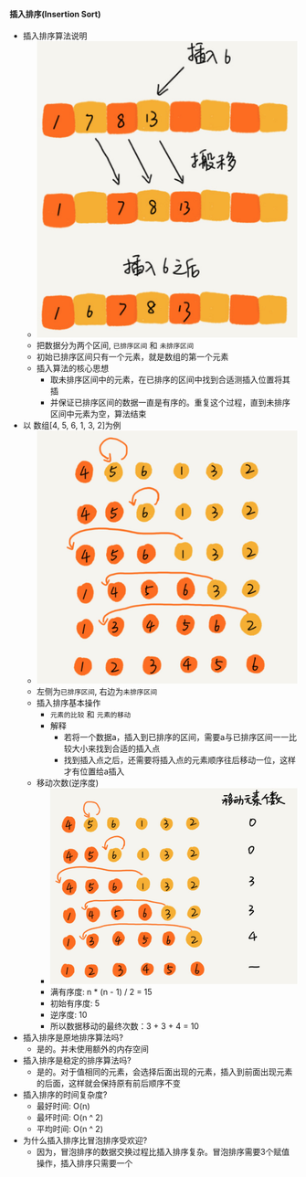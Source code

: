 #### 插入排序(Insertion Sort)
- 插入排序算法说明
  - ![avatar](images/../../images/insetion_sort_1.png)
  - 把数据分为两个区间, `已排序区间` 和 `未排序区间`
  - 初始已排序区间只有一个元素，就是数组的第一个元素
  - 插入算法的核心思想
    - 取未排序区间中的元素，在已排序的区间中找到合适测插入位置将其插
    - 并保证已排序区间的数据一直是有序的。重复这个过程，直到未排序区间中元素为空，算法结束
- 以 数组[4, 5, 6, 1, 3, 2]为例
  - ![avatar](images/../../images/insetion_sort_2.png)
  - 左侧为`已排序区间`, 右边为`未排序区间`
  - 插入排序基本操作
    - `元素的比较` 和 `元素的移动`
    - 解释
      - 若将一个数据a，插入到已排序的区间，需要a与已排序区间一一比较大小来找到合适的插入点
      - 找到插入点之后，还需要将插入点的元素顺序往后移动一位，这样才有位置给a插入
  - 移动次数(逆序度)
    - ![avatar](images/../../images/insetion_sort_3.png)
    - 满有序度: n * (n - 1) / 2 = 15
    - 初始有序度: 5
    - 逆序度: 10
    - 所以数据移动的最终次数：3 + 3 + 4 = 10
- 插入排序是原地排序算法吗?
  - 是的。并未使用额外的内存空间
- 插入排序是稳定的排序算法吗?
  - 是的。对于值相同的元素，会选择后面出现的元素，插入到前面出现元素的后面，这样就会保持原有前后顺序不变
- 插入排序的时间复杂度?
  - 最好时间: O(n)
  - 最坏时间: O(n ^ 2)
  - 平均时间: O(n ^ 2)
- 为什么插入排序比冒泡排序受欢迎?
  - 因为，冒泡排序的数据交换过程比插入排序复杂。冒泡排序需要3个赋值操作，插入排序只需要一个